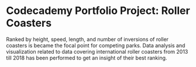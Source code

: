 # Codecademy Portfolio Project: Roller Coasters
Ranked by height, speed, length, and number of inversions of roller coasters is became the focal point for competing parks. Data analysis and visualization related to data covering international roller coasters from 2013 till 2018 has been performed to get an insight of their best ranking. 

